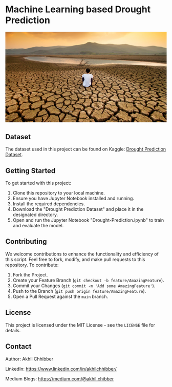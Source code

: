 # Machine Learning based Drought Prediction
<p align="center">
  <img src="https://github.com/akhilchibber/Drought-Prediction/blob/main/Drought.png?raw=true" alt="earthml Logo">
</p>

## Dataset
The dataset used in this project can be found on Kaggle: [Drought Prediction Dataset](https://www.kaggle.com/datasets/cdminix/us-drought-meteorological-data/data). 

## Getting Started
To get started with this project:

1. Clone this repository to your local machine.
2. Ensure you have Jupyter Notebook installed and running.
3. Install the required dependencies.
4. Download the "Drought Prediction Dataset" and place it in the designated directory.
5. Open and run the Jupyter Notebook "Drought-Prediction.ipynb" to train and evaluate the model.

## Contributing
We welcome contributions to enhance the functionality and efficiency of this script. Feel free to fork, modify, and make pull requests to this repository. To contribute:

1. Fork the Project.
2. Create your Feature Branch (`git checkout -b feature/AmazingFeature`).
3. Commit your Changes (`git commit -m 'Add some AmazingFeature'`).
4. Push to the Branch (`git push origin feature/AmazingFeature`).
5. Open a Pull Request against the `main` branch.

## License

This project is licensed under the MIT License - see the `LICENSE` file for details.

## Contact

Author: Akhil Chhibber

LinkedIn: https://www.linkedin.com/in/akhilchhibber/

Medium Blogs: https://medium.com/@akhil.chibber
